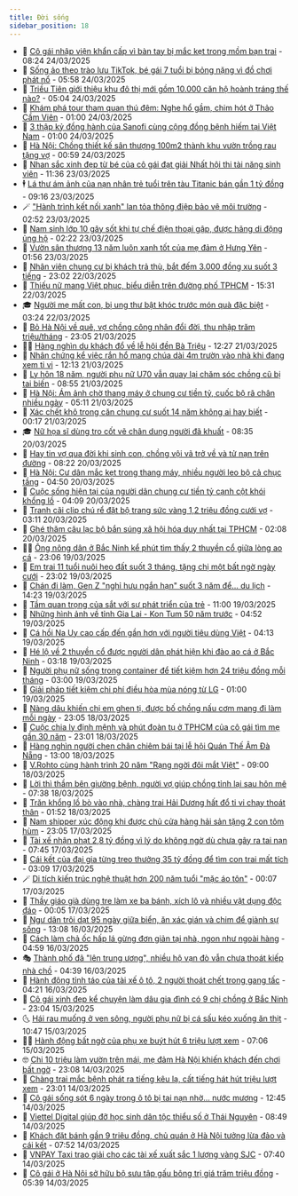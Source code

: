 ```yaml
---
title: Đời sống
sidebar_position: 18
---
```


<!-- dantri-doi-song:START -->
- 🥳 [Cô gái nhập viện khẩn cấp vì bàn tay bị mắc kẹt trong mồm bạn trai](https://dantri.com.vn/doi-song/co-gai-nhap-vien-khan-cap-vi-ban-tay-bi-mac-ket-trong-mom-ban-trai-20250324145016675.htm) - 08:24 24/03/2025
- 🌁 [Sống ảo theo trào lưu TikTok, bé gái 7 tuổi bị bỏng nặng vì đồ chơi phát nổ](https://dantri.com.vn/doi-song/song-ao-theo-trao-luu-tiktok-be-gai-7-tuoi-bi-bong-nang-vi-do-choi-phat-no-20250321150356189.htm) - 05:58 24/03/2025
- 👀 [Triều Tiên giới thiệu khu đô thị mới gồm 10.000 căn hộ hoành tráng thế nào?](https://dantri.com.vn/doi-song/trieu-tien-gioi-thieu-khu-do-thi-moi-gom-10000-can-ho-hoanh-trang-the-nao-20250324101949624.htm) - 05:04 24/03/2025
- 🐻 [Khám phá tour tham quan thú đêm: Nghe hổ gầm, chim hót ở Thảo Cầm Viên](https://dantri.com.vn/doi-song/kham-pha-tour-tham-quan-thu-dem-nghe-ho-gam-chim-hot-o-thao-cam-vien-20250324010350355.htm) - 01:00 24/03/2025
- 🦅 [3 thập kỷ đồng hành của Sanofi cùng cộng đồng bệnh hiếm tại Việt Nam](https://dantri.com.vn/doi-song/3-thap-ky-dong-hanh-cua-sanofi-cung-cong-dong-benh-hiem-tai-viet-nam-20250323092411515.htm) - 01:00 24/03/2025
- 🦩 [Hà Nội: Chồng thiết kế sân thượng 100m2 thành khu vườn trồng rau tặng vợ](https://dantri.com.vn/doi-song/ha-noi-chong-thiet-ke-san-thuong-100m2-thanh-khu-vuon-trong-rau-tang-vo-20250322182100548.htm) - 00:59 24/03/2025
- 🦏 [Nhan sắc xinh đẹp từ bé của cô gái đạt giải Nhất hội thi tài năng sinh viên](https://dantri.com.vn/doi-song/nhan-sac-xinh-dep-tu-be-cua-co-gai-dat-giai-nhat-hoi-thi-tai-nang-sinh-vien-20250323102230003.htm) - 11:36 23/03/2025
- 🕴 [Lá thư ám ảnh của nạn nhân trẻ tuổi trên tàu Titanic bán gần 1 tỷ đồng](https://dantri.com.vn/doi-song/la-thu-am-anh-cua-nan-nhan-tre-tuoi-tren-tau-titanic-ban-gan-1-ty-dong-20250322115753966.htm) - 09:16 23/03/2025
- 🪄 [&quot;Hành trình kết nối xanh&quot; lan tỏa thông điệp bảo vệ môi trường](https://dantri.com.vn/doi-song/hanh-trinh-ket-noi-xanh-lan-toa-thong-diep-bao-ve-moi-truong-20250321221024938.htm) - 02:52 23/03/2025
- 🚦 [Nam sinh lớp 10 gây sốt khi tự chế điện thoại gập, được hãng di động ủng hộ](https://dantri.com.vn/doi-song/nam-sinh-lop-10-gay-sot-khi-tu-che-dien-thoai-gap-duoc-hang-di-dong-ung-ho-20250320233037185.htm) - 02:22 23/03/2025
- 🤔 [Vườn sân thượng 13 năm luôn xanh tốt của mẹ đảm ở Hưng Yên](https://dantri.com.vn/doi-song/vuon-san-thuong-13-nam-luon-xanh-tot-cua-me-dam-o-hung-yen-20250321092634649.htm) - 01:56 23/03/2025
- 🚦 [Nhân viên chung cư bị khách trả thù, bắt đếm 3.000 đồng xu suốt 3 tiếng](https://dantri.com.vn/doi-song/nhan-vien-chung-cu-bi-khach-tra-thu-bat-dem-3000-dong-xu-suot-3-tieng-20250322175420554.htm) - 23:02 22/03/2025
- 🐎 [Thiếu nữ mang Việt phục, biểu diễn trên đường phố TPHCM](https://dantri.com.vn/giai-tri/thieu-nu-mang-viet-phuc-bieu-dien-tren-duong-pho-tphcm-20250322222334138.htm) - 15:31 22/03/2025
- 🎓 [Người mẹ mất con, bị ung thư bật khóc trước món quà đặc biệt](https://dantri.com.vn/doi-song/nguoi-me-mat-con-bi-ung-thu-bat-khoc-truoc-mon-qua-dac-biet-20250321235928956.htm) - 03:24 22/03/2025
- 🐘 [Bỏ Hà Nội về quê, vợ chồng công nhân đổi đời, thu nhập trăm triệu/tháng](https://dantri.com.vn/doi-song/bo-ha-noi-ve-que-vo-chong-cong-nhan-doi-doi-thu-nhap-tram-trieuthang-20250319165428564.htm) - 23:05 21/03/2025
- 🧑‍🏫 [Hàng nghìn du khách đổ về lễ hội đền Bà Triệu](https://dantri.com.vn/doi-song/hang-nghin-du-khach-do-ve-le-hoi-den-ba-trieu-20250321155056911.htm) - 12:27 21/03/2025
- 🦒 [Nhân chứng kể việc rắn hổ mang chúa dài 4m trườn vào nhà khi đang xem ti vi](https://dantri.com.vn/doi-song/nhan-chung-ke-viec-ran-ho-mang-chua-dai-4m-truon-vao-nha-khi-dang-xem-ti-vi-20250321163525116.htm) - 12:13 21/03/2025
- 🧰 [Ly hôn 18 năm, người phụ nữ U70 vẫn quay lại chăm sóc chồng cũ bị tai biến](https://dantri.com.vn/doi-song/ly-hon-18-nam-nguoi-phu-nu-u70-van-quay-lai-cham-soc-chong-cu-bi-tai-bien-20250320090336949.htm) - 08:55 21/03/2025
- 🧐 [Hà Nội: Ám ảnh chờ thang máy ở chung cư tiền tỷ, cuốc bộ rã chân nhiều ngày](https://dantri.com.vn/doi-song/ha-noi-am-anh-cho-thang-may-o-chung-cu-tien-ty-cuoc-bo-ra-chan-nhieu-ngay-20250321112145798.htm) - 05:11 21/03/2025
- 🌮 [Xác chết khô trong căn chung cư suốt 14 năm không ai hay biết](https://dantri.com.vn/doi-song/xac-chet-kho-trong-can-chung-cu-suot-14-nam-khong-ai-hay-biet-20250320230852950.htm) - 00:17 21/03/2025
- 🎓 [Nữ họa sĩ dùng tro cốt vẽ chân dung người đã khuất](https://dantri.com.vn/doi-song/nu-hoa-si-dung-tro-cot-ve-chan-dung-nguoi-da-khuat-20250309014829444.htm) - 08:35 20/03/2025
- 🚀 [Hay tin vợ qua đời khi sinh con, chồng vội vã trở về và tử nạn trên đường](https://dantri.com.vn/doi-song/hay-tin-vo-qua-doi-khi-sinh-con-chong-voi-va-tro-ve-va-tu-nan-tren-duong-20250319155908814.htm) - 08:22 20/03/2025
- 🤖 [Hà Nội: Cư dân mắc kẹt trong thang máy, nhiều người leo bộ cả chục tầng](https://dantri.com.vn/doi-song/ha-noi-cu-dan-mac-ket-trong-thang-may-nhieu-nguoi-leo-bo-ca-chuc-tang-20250320093603369.htm) - 04:50 20/03/2025
- 🤩 [Cuộc sống hiện tại của người dân chung cư tiền tỷ cạnh cột khói khổng lồ](https://dantri.com.vn/doi-song/cuoc-song-hien-tai-cua-nguoi-dan-chung-cu-tien-ty-canh-cot-khoi-khong-lo-20250319105819080.htm) - 04:09 20/03/2025
- 👹 [Tranh cãi clip chú rể đặt bộ trang sức vàng 1,2 triệu đồng cưới vợ](https://dantri.com.vn/doi-song/tranh-cai-clip-chu-re-dat-bo-trang-suc-vang-12-trieu-dong-cuoi-vo-20250319202311527.htm) - 03:11 20/03/2025
- 🦩 [Ghé thăm câu lạc bộ bắn súng xã hội hóa duy nhất tại TPHCM](https://dantri.com.vn/doi-song/ghe-tham-cau-lac-bo-ban-sung-xa-hoi-hoa-duy-nhat-tai-tphcm-20250319111456468.htm) - 02:08 20/03/2025
- 🧑‍🏫 [Ông nông dân ở Bắc Ninh kể phút tìm thấy 2 thuyền cổ giữa lòng ao cá](https://dantri.com.vn/doi-song/ong-nong-dan-o-bac-ninh-ke-phut-tim-thay-2-thuyen-co-giua-long-ao-ca-20250319205626341.htm) - 23:06 19/03/2025
- 🌈 [Em trai 11 tuổi nuôi heo đất suốt 3 tháng, tặng chị một bất ngờ ngày cưới](https://dantri.com.vn/doi-song/em-trai-11-tuoi-nuoi-heo-dat-suot-3-thang-tang-chi-mot-bat-ngo-ngay-cuoi-20250319125053099.htm) - 23:02 19/03/2025
- 💃 [Chán đi làm, Gen Z &quot;nghỉ hưu ngắn hạn&quot; suốt 3 năm để... du lịch](https://dantri.com.vn/doi-song/chan-di-lam-gen-z-nghi-huu-ngan-han-suot-3-nam-de-du-lich-20250319171056574.htm) - 14:23 19/03/2025
- 💂 [Tầm quan trọng của sắt với sự phát triển của trẻ](https://dantri.com.vn/doi-song/tam-quan-trong-cua-sat-voi-su-phat-trien-cua-tre-20250319162921300.htm) - 11:00 19/03/2025
- 🦏 [Những hình ảnh về tỉnh Gia Lai - Kon Tum 50 năm trước](https://dantri.com.vn/doi-song/nhung-hinh-anh-ve-tinh-gia-lai-kon-tum-50-nam-truoc-20250318174925712.htm) - 04:52 19/03/2025
- 🤡 [Cá hồi Na Uy cao cấp đến gần hơn với người tiêu dùng Việt](https://dantri.com.vn/doi-song/ca-hoi-na-uy-cao-cap-den-gan-hon-voi-nguoi-tieu-dung-viet-20250319110151443.htm) - 04:13 19/03/2025
- 🫶 [Hé lộ về 2 thuyền cổ được người dân phát hiện khi đào ao cá ở Bắc Ninh](https://dantri.com.vn/doi-song/he-lo-ve-2-thuyen-co-duoc-nguoi-dan-phat-hien-khi-dao-ao-ca-o-bac-ninh-20250319095711364.htm) - 03:18 19/03/2025
- 💪 [Người phụ nữ sống trong container để tiết kiệm hơn 24 triệu đồng mỗi tháng](https://dantri.com.vn/doi-song/nguoi-phu-nu-song-trong-container-de-tiet-kiem-hon-24-trieu-dong-moi-thang-20250318173120024.htm) - 03:00 19/03/2025
- 🦅 [Giải pháp tiết kiệm chi phí điều hòa mùa nóng từ LG](https://dantri.com.vn/doi-song/giai-phap-tiet-kiem-chi-phi-dieu-hoa-mua-nong-tu-lg-20250318201324388.htm) - 01:00 19/03/2025
- 🧠 [Nàng dâu khiến chị em ghen tị, được bố chồng nấu cơm mang đi làm mỗi ngày](https://dantri.com.vn/doi-song/nang-dau-khien-chi-em-ghen-ti-duoc-bo-chong-nau-com-mang-di-lam-moi-ngay-20250317193102622.htm) - 23:05 18/03/2025
- 🦅 [Cuộc chia ly định mệnh và phút đoàn tụ ở TPHCM của cô gái tìm mẹ gần 30 năm](https://dantri.com.vn/doi-song/cuoc-chia-ly-dinh-menh-va-phut-doan-tu-o-tphcm-cua-co-gai-tim-me-gan-30-nam-20250315193856693.htm) - 23:01 18/03/2025
- 💪 [Hàng nghìn người chen chân chiêm bái tại lễ hội Quán Thế Âm Đà Nẵng](https://dantri.com.vn/doi-song/hang-nghin-nguoi-chen-chan-chiem-bai-tai-le-hoi-quan-the-am-da-nang-20250318170650896.htm) - 13:00 18/03/2025
- 🧐 [V.Rohto cùng hành trình 20 năm &quot;Rạng ngời đôi mắt Việt&quot;](https://dantri.com.vn/doi-song/vrohto-cung-hanh-trinh-20-nam-rang-ngoi-doi-mat-viet-20250318154158482.htm) - 09:00 18/03/2025
- 👀 [Lời thì thầm bên giường bệnh, người vợ giúp chồng tỉnh lại sau hôn mê](https://dantri.com.vn/doi-song/loi-thi-tham-ben-giuong-benh-nguoi-vo-giup-chong-tinh-lai-sau-hon-me-20250316142835510.htm) - 07:38 18/03/2025
- 🎉 [Trăn khổng lồ bò vào nhà, chàng trai Hải Dương hất đổ ti vi chạy thoát thân](https://dantri.com.vn/doi-song/tran-khong-lo-bo-vao-nha-chang-trai-hai-duong-hat-do-ti-vi-chay-thoat-than-20250317224526819.htm) - 01:52 18/03/2025
- 💂 [Nam shipper xúc động khi được chủ cửa hàng hải sản tặng 2 con tôm hùm](https://dantri.com.vn/doi-song/nam-shipper-xuc-dong-khi-duoc-chu-cua-hang-hai-san-tang-2-con-tom-hum-20250317154259743.htm) - 23:05 17/03/2025
- 🚀 [Tài xế nhận phạt 2,8 tỷ đồng vì lý do không ngờ dù chưa gây ra tai nạn](https://dantri.com.vn/doi-song/tai-xe-nhan-phat-28-ty-dong-vi-ly-do-khong-ngo-du-chua-gay-ra-tai-nan-20250317111946721.htm) - 07:45 17/03/2025
- 👹 [Cái kết của đại gia từng treo thưởng 35 tỷ đồng để tìm con trai mất tích](https://dantri.com.vn/doi-song/cai-ket-cua-dai-gia-tung-treo-thuong-35-ty-dong-de-tim-con-trai-mat-tich-20250317074430934.htm) - 03:09 17/03/2025
- 🪄 [Di tích kiến trúc nghệ thuật hơn 200 năm tuổi &quot;mặc áo tôn&quot;](https://dantri.com.vn/doi-song/di-tich-kien-truc-nghe-thuat-hon-200-nam-tuoi-mac-ao-ton-20250316084324645.htm) - 00:07 17/03/2025
- 🌁 [Thầy giáo già dùng tre làm xe ba bánh, xích lô và nhiều vật dụng độc đáo](https://dantri.com.vn/doi-song/thay-giao-gia-dung-tre-lam-xe-ba-banh-xich-lo-va-nhieu-vat-dung-doc-dao-20250316101709232.htm) - 00:05 17/03/2025
- 🌋 [Ngư dân trôi dạt 95 ngày giữa biển, ăn xác gián và chim để giành sự sống](https://dantri.com.vn/doi-song/ngu-dan-troi-dat-95-ngay-giua-bien-an-xac-gian-va-chim-de-gianh-su-song-20250316104429530.htm) - 13:08 16/03/2025
- 🦆 [Cách làm chả ốc hấp lá gừng đơn giản tại nhà, ngon như ngoài hàng](https://dantri.com.vn/doi-song/cach-lam-cha-oc-hap-la-gung-don-gian-tai-nha-ngon-nhu-ngoai-hang-20250304205037347.htm) - 04:59 16/03/2025
- 🎭 [Thành phố đã &quot;lên trung ương&quot;, nhiều hộ vạn đò vẫn chưa thoát kiếp nhà chồ](https://dantri.com.vn/doi-song/thanh-pho-da-len-trung-uong-nhieu-ho-van-do-van-chua-thoat-kiep-nha-cho-20250315185005569.htm) - 04:39 16/03/2025
- 🤡 [Hành động tỉnh táo của tài xế ô tô, 2 người thoát chết trong gang tấc](https://dantri.com.vn/doi-song/hanh-dong-tinh-tao-cua-tai-xe-o-to-2-nguoi-thoat-chet-trong-gang-tac-20250316080250280.htm) - 04:21 16/03/2025
- 🦩 [Cô gái xinh đẹp kể chuyện làm dâu gia đình có 9 chị chồng ở Bắc Ninh](https://dantri.com.vn/doi-song/co-gai-xinh-dep-ke-chuyen-lam-dau-gia-dinh-co-9-chi-chong-o-bac-ninh-20250313162608325.htm) - 23:04 15/03/2025
- 🌜 [Hái rau muống ở ven sông, người phụ nữ bị cá sấu kéo xuống ăn thịt](https://dantri.com.vn/doi-song/hai-rau-muong-o-ven-song-nguoi-phu-nu-bi-ca-sau-keo-xuong-an-thit-20250315153047846.htm) - 10:47 15/03/2025
- 🧑‍🏫 [Hành động bất ngờ của phụ xe buýt hút 6 triệu lượt xem](https://dantri.com.vn/doi-song/hanh-dong-bat-ngo-cua-phu-xe-buyt-hut-6-trieu-luot-xem-20250313162218008.htm) - 07:06 15/03/2025
- 🤓 [Chi 10 triệu làm vườn trên mái, mẹ đảm Hà Nội khiến khách đến chơi bất ngờ](https://dantri.com.vn/doi-song/chi-10-trieu-lam-vuon-tren-mai-me-dam-ha-noi-khien-khach-den-choi-bat-ngo-20250314113516817.htm) - 23:08 14/03/2025
- 🤗 [Chàng trai mắc bệnh phát ra tiếng kêu lạ, cất tiếng hát hút triệu lượt xem](https://dantri.com.vn/doi-song/chang-trai-mac-benh-phat-ra-tieng-keu-la-cat-tieng-hat-hut-trieu-luot-xem-20250311013435387.htm) - 23:01 14/03/2025
- 🦒 [Cô gái sống sót 6 ngày trong ô tô bị tai nạn nhờ... nước mương](https://dantri.com.vn/doi-song/co-gai-song-sot-6-ngay-trong-o-to-bi-tai-nan-nho-nuoc-muong-20250313161414235.htm) - 12:45 14/03/2025
- 💂 [Viettel Digital giúp đỡ học sinh dân tộc thiểu số ở Thái Nguyên](https://dantri.com.vn/doi-song/viettel-digital-giup-do-hoc-sinh-dan-toc-thieu-so-o-thai-nguyen-20250314151714186.htm) - 08:49 14/03/2025
- 🚀 [Khách đặt bánh gần 9 triệu đồng, chủ quán ở Hà Nội tưởng lừa đảo và cái kết](https://dantri.com.vn/doi-song/khach-dat-banh-gan-9-trieu-dong-chu-quan-o-ha-noi-tuong-lua-dao-va-cai-ket-20250313173740078.htm) - 07:52 14/03/2025
- 🐲 [VNPAY Taxi trao giải cho các tài xế xuất sắc 1 lượng vàng SJC](https://dantri.com.vn/doi-song/vnpay-taxi-trao-giai-cho-cac-tai-xe-xuat-sac-1-luong-vang-sjc-20250314143623207.htm) - 07:40 14/03/2025
- 🎡 [Cô gái ở Hà Nội sở hữu bộ sưu tập gấu bông trị giá trăm triệu đồng](https://dantri.com.vn/doi-song/co-gai-o-ha-noi-so-huu-bo-suu-tap-gau-bong-tri-gia-tram-trieu-dong-20250312092016147.htm) - 05:39 14/03/2025<!-- dantri-doi-song:END -->

